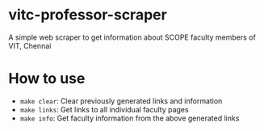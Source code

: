 # vitc-professor-scraper
A simple web scraper to get information about SCOPE faculty members of VIT, Chennai

# How to use
- `make clear`: Clear previously generated links and information
- `make links`: Get links to all individual faculty pages
- `make info`: Get faculty information from the above generated links
